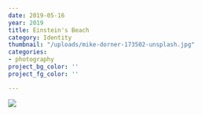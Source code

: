 ```yaml
---
date: 2019-05-16
year: 2019
title: Einstein's Beach
category: Identity
thumbnail: "/uploads/mike-dorner-173502-unsplash.jpg"
categories:
- photography
project_bg_color: ''
project_fg_color: ''

---
```


![](/uploads/mike-dorner-173502-unsplash.jpg)